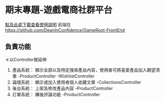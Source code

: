 # 期末專題-遊戲電商社群平台

[點及此處下載查看使用說明](https://github.com/DeanInConfidence/GameRoot-BackEnd/files/14898394/-GameRoot.pdf)
前端在 https://github.com/DeanInConfidence/GameRoot-FrontEnd

## 負責功能
＊以Controller做延伸
1. 產品系統： 顯示全部以及特定搜尋產品內容，使用者可將喜愛產品加入願望清單
   -ProductController
   -WishlistController
2. 論壇系統： 顯示或加入使用者個人收藏文章
   -CollectionsController
3. 後台系統： 上架及修改產品內容
   -ProductController
4. 訂單系統： 購後評論功能
   -ProductController





